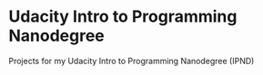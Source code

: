 <h1>Udacity Intro to Programming Nanodegree</h1>
Projects for my Udacity Intro to Programming Nanodegree (IPND)
